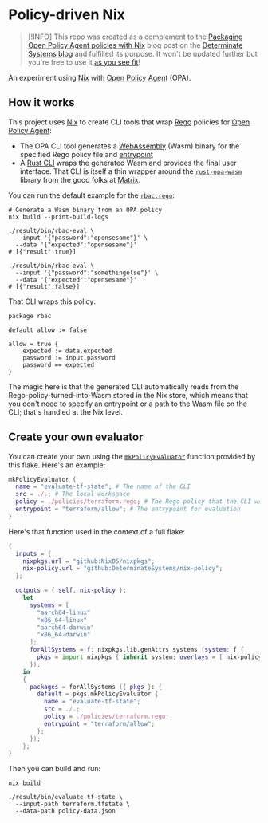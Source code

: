 # Policy-driven Nix

> [!INFO]
> This repo was created as a complement to the [Packaging Open Policy Agent policies with Nix][blog-post] blog post on the [Determinate Systems blog][blog] and fulfilled its purpose.
> It won't be updated further but you're free to use it [as you see fit](./LICENSE)!

An experiment using [Nix] with [Open Policy Agent][opa] (OPA).

## How it works

This project uses [Nix] to create CLI tools that wrap [Rego] policies for [Open Policy Agent][opa]:

- The OPA CLI tool generates a [WebAssembly] (Wasm) binary for the specified Rego policy file and [entrypoint][bundle]
- A [Rust CLI](./eval) wraps the generated Wasm and provides the final user interface.
  That CLI is itself a thin wrapper around the [`rust-opa-wasm`][lib] library from the good folks at [Matrix].

You can run the default example for the [`rbac.rego`](./examples/rbac.rego):

```shell
# Generate a Wasm binary from an OPA policy
nix build --print-build-logs

./result/bin/rbac-eval \
  --input '{"password":"opensesame"}' \
  --data '{"expected":"opensesame"}'
# [{"result":true}]

./result/bin/rbac-eval \
  --input '{"password":"somethingelse"}' \
  --data '{"expected":"opensesame"}'
# [{"result":false}]
```

That CLI wraps this policy:

```rego
package rbac

default allow := false

allow = true {
    expected := data.expected
    password := input.password
    password == expected
}
```

The magic here is that the generated CLI automatically reads from the Rego-policy-turned-into-Wasm stored in the Nix store, which means that you don't need to specify an entrypoint or a path to the Wasm file on the CLI; that's handled at the Nix level.

## Create your own evaluator

You can create your own using the [`mkPolicyEvaluator`](./nix/evaluator.nix) function provided by this flake.
Here's an example:

```nix
mkPolicyEvaluator {
  name = "evaluate-tf-state"; # The name of the CLI
  src = ./.; # The local workspace
  policy = ./policies/terraform.rego; # The Rego policy that the CLI wraps
  entrypoint = "terraform/allow"; # The entrypoint for evaluation
}
```

Here's that function used in the context of a full flake:

```nix
{
  inputs = {
    nixpkgs.url = "github:NixOS/nixpkgs";
    nix-policy.url = "github:DeterminateSystems/nix-policy";
  };

  outputs = { self, nix-policy }:
    let
      systems = [
        "aarch64-linux"
        "x86_64-linux"
        "aarch64-darwin"
        "x86_64-darwin"
      ];
      forAllSystems = f: nixpkgs.lib.genAttrs systems (system: f {
        pkgs = import nixpkgs { inherit system; overlays = [ nix-policy-overlays.opa-wasm ]; };
      });
    in
    {
      packages = forAllSystems ({ pkgs }: {
        default = pkgs.mkPolicyEvaluator {
          name = "evaluate-tf-state";
          src = ./.;
          policy = ./policies/terraform.rego;
          entrypoint = "terraform/allow";
        };
      });
    };
}
```

Then you can build and run:

```shell
nix build

./result/bin/evaluate-tf-state \
  --input-path terraform.tfstate \
  --data-path policy-data.json
```

[blog]: https://determinate.systems/posts
[blog-post]: https://determinate.systems/posts/open-policy-agent
[bundle]: https://www.openpolicyagent.org/docs/latest/management-bundles/#bundle-file-format
[lib]: https://github.com/matrix-org/rust-opa-wasm
[matrix]: https://github.com/matrix-org
[nix]: https://zero-to-nix.com
[opa]: https://open-policy-agent.org
[rego]: https://www.openpolicyagent.org/docs/latest/policy-language
[webassembly]: https://webassembly.org
